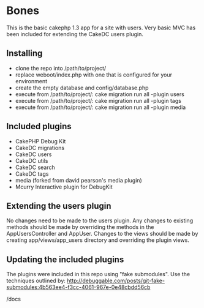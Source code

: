 # Bones #

This is the basic cakephp 1.3 app for a site with users. Very basic MVC has been included for
extending the CakeDC users plugin.

## Installing ##
* clone the repo into /path/to/project/
* replace weboot/index.php with one that is configured for your environment
* create the empty database and config/database.php
* execute from /path/to/project/: cake migration run all -plugin users
* execute from /path/to/project/: cake migration run all -plugin tags
* execute from /path/to/project/: cake migration run all -plugin media

## Included plugins ##
* CakePHP Debug Kit
* CakeDC migrations
* CakeDC users
* CakeDC utils
* CakeDC search
* CakeDC tags
* media (forked from david pearson's media plugin)
* Mcurry Interactive plugin for DebugKit

## Extending the users plugin ##

No changes need to be made to the users plugin. Any changes to existing methods should be made
by overriding the methods in the AppUsersController and AppUser. Changes to the views should be made by
creating app/views/app_users directory and overriding the plugin views.

## Updating the included plugins ##

The plugins were included in this repo using "fake submodules". Use the techniques outlined by:
http://debuggable.com/posts/git-fake-submodules:4b563ee4-f3cc-4061-967e-0e48cbdd56cb

/docs